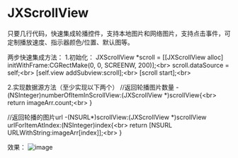 # JXScrollView
只要几行代码，快速集成轮播控件，支持本地图片和网络图片，支持点击事件，可定制播放速度、指示器颜色/位置、默认图等。

两步快速集成方法：
1.初始化：
JXScrollView *scroll = [[JXScrollView alloc] initWithFrame:CGRectMake(0, 0, SCREENW, 200)];\<br>
scroll.dataSource = self;\<br>
[self.view addSubview:scroll];\<br>
[scroll start];\<br>

2.实现数据源方法（至少实现以下两个）
//返回轮播图片数量
-(NSInteger)numberOfItemInScrollView:(JXScrollView *)scrollView{\<br>
    return imageArr.count;\<br>
}

//返回轮播的图片url
-(NSURL*)scrollView:(JXScrollView *)scrollView urlForItemAtIndex:(NSInteger)index{\<br>
    return [NSURL URLWithString:imageArr[index]];\<br>
}

效果：
![image](http://img.blog.csdn.net/20160418105818301)
